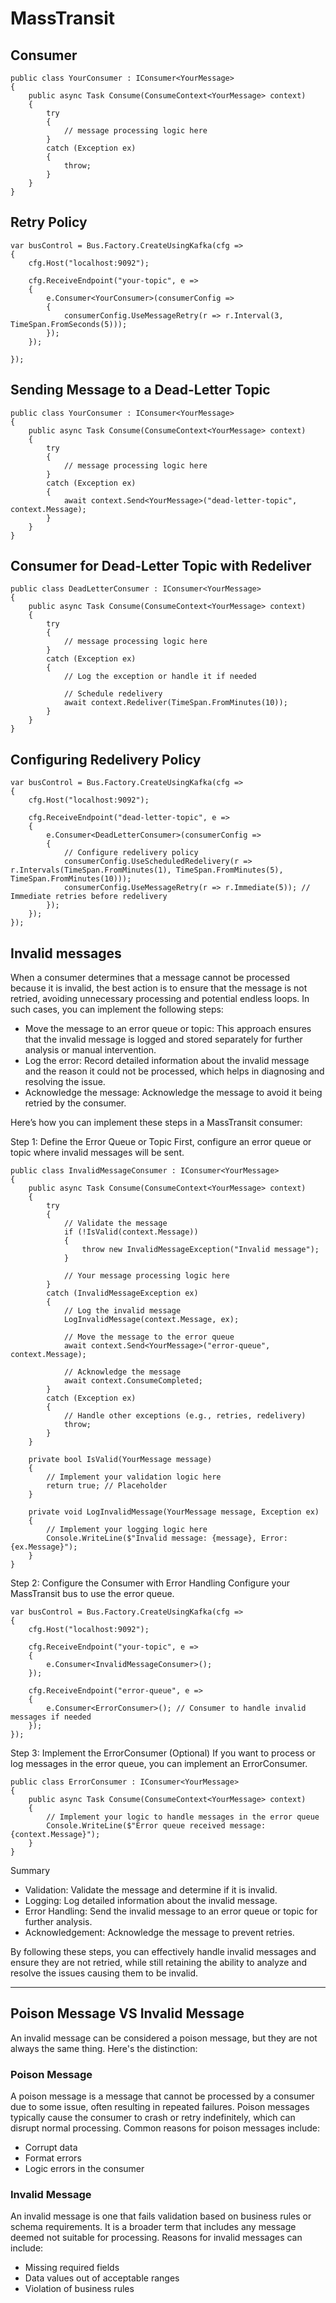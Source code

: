 # MassTransit

## Consumer

```
public class YourConsumer : IConsumer<YourMessage>
{
    public async Task Consume(ConsumeContext<YourMessage> context)
    {
        try
        {
            // message processing logic here
        }
        catch (Exception ex)
        {
            throw;
        }
    }
}
```

## Retry Policy

```
var busControl = Bus.Factory.CreateUsingKafka(cfg =>
{
    cfg.Host("localhost:9092");

    cfg.ReceiveEndpoint("your-topic", e =>
    {
        e.Consumer<YourConsumer>(consumerConfig =>
        {
            consumerConfig.UseMessageRetry(r => r.Interval(3, TimeSpan.FromSeconds(5)));
        });
    });

});
```

## Sending Message to a Dead-Letter Topic

```
public class YourConsumer : IConsumer<YourMessage>
{
    public async Task Consume(ConsumeContext<YourMessage> context)
    {
        try
        {
            // message processing logic here
        }
        catch (Exception ex)
        {
            await context.Send<YourMessage>("dead-letter-topic", context.Message);
        }
    }
}
```

## Consumer for Dead-Letter Topic with Redeliver

```
public class DeadLetterConsumer : IConsumer<YourMessage>
{
    public async Task Consume(ConsumeContext<YourMessage> context)
    {
        try
        {
            // message processing logic here
        }
        catch (Exception ex)
        {
            // Log the exception or handle it if needed

            // Schedule redelivery
            await context.Redeliver(TimeSpan.FromMinutes(10)); 
        }
    }
}

```

## Configuring Redelivery Policy

```
var busControl = Bus.Factory.CreateUsingKafka(cfg =>
{
    cfg.Host("localhost:9092");

    cfg.ReceiveEndpoint("dead-letter-topic", e =>
    {
        e.Consumer<DeadLetterConsumer>(consumerConfig =>
        {
            // Configure redelivery policy
            consumerConfig.UseScheduledRedelivery(r => r.Intervals(TimeSpan.FromMinutes(1), TimeSpan.FromMinutes(5), TimeSpan.FromMinutes(10)));
            consumerConfig.UseMessageRetry(r => r.Immediate(5)); // Immediate retries before redelivery
        });
    });
});
```

## Invalid messages

When a consumer determines that a message cannot be processed because it is invalid, the best action is to ensure that the message is not retried, avoiding unnecessary processing and potential endless loops. In such cases, you can implement the following steps:

- Move the message to an error queue or topic: This approach ensures that the invalid message is logged and stored separately for further analysis or manual intervention.
- Log the error: Record detailed information about the invalid message and the reason it could not be processed, which helps in diagnosing and resolving the issue.
- Acknowledge the message: Acknowledge the message to avoid it being retried by the consumer.

Here’s how you can implement these steps in a MassTransit consumer:

Step 1: Define the Error Queue or Topic
First, configure an error queue or topic where invalid messages will be sent.

```
public class InvalidMessageConsumer : IConsumer<YourMessage>
{
    public async Task Consume(ConsumeContext<YourMessage> context)
    {
        try
        {
            // Validate the message
            if (!IsValid(context.Message))
            {
                throw new InvalidMessageException("Invalid message");
            }

            // Your message processing logic here
        }
        catch (InvalidMessageException ex)
        {
            // Log the invalid message
            LogInvalidMessage(context.Message, ex);

            // Move the message to the error queue
            await context.Send<YourMessage>("error-queue", context.Message);

            // Acknowledge the message
            await context.ConsumeCompleted;
        }
        catch (Exception ex)
        {
            // Handle other exceptions (e.g., retries, redelivery)
            throw;
        }
    }

    private bool IsValid(YourMessage message)
    {
        // Implement your validation logic here
        return true; // Placeholder
    }

    private void LogInvalidMessage(YourMessage message, Exception ex)
    {
        // Implement your logging logic here
        Console.WriteLine($"Invalid message: {message}, Error: {ex.Message}");
    }
}
```

Step 2: Configure the Consumer with Error Handling
Configure your MassTransit bus to use the error queue.

```
var busControl = Bus.Factory.CreateUsingKafka(cfg =>
{
    cfg.Host("localhost:9092");

    cfg.ReceiveEndpoint("your-topic", e =>
    {
        e.Consumer<InvalidMessageConsumer>();
    });

    cfg.ReceiveEndpoint("error-queue", e =>
    {
        e.Consumer<ErrorConsumer>(); // Consumer to handle invalid messages if needed
    });
});
```

Step 3: Implement the ErrorConsumer (Optional)
If you want to process or log messages in the error queue, you can implement an ErrorConsumer.

```
public class ErrorConsumer : IConsumer<YourMessage>
{
    public async Task Consume(ConsumeContext<YourMessage> context)
    {
        // Implement your logic to handle messages in the error queue
        Console.WriteLine($"Error queue received message: {context.Message}");
    }
}
```

Summary
- Validation: Validate the message and determine if it is invalid.
- Logging: Log detailed information about the invalid message.
- Error Handling: Send the invalid message to an error queue or topic for further analysis.
- Acknowledgement: Acknowledge the message to prevent retries.
 
By following these steps, you can effectively handle invalid messages and ensure they are not retried, while still retaining the ability to analyze and resolve the issues causing them to be invalid.

----

## Poison Message VS Invalid Message

An invalid message can be considered a poison message, but they are not always the same thing. Here's the distinction:

### Poison Message
A poison message is a message that cannot be processed by a consumer due to some issue, often resulting in repeated failures. Poison messages typically cause the consumer to crash or retry indefinitely, which can disrupt normal processing. Common reasons for poison messages include:

- Corrupt data
- Format errors
- Logic errors in the consumer

### Invalid Message
An invalid message is one that fails validation based on business rules or schema requirements. It is a broader term that includes any message deemed not suitable for processing. Reasons for invalid messages can include:

- Missing required fields
- Data values out of acceptable ranges
- Violation of business rules
